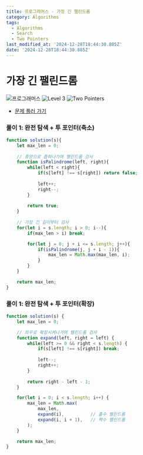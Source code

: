 ```yaml
---
title: 프로그래머스 - 가장 긴 팰린드롬
category: Algorithms
tags:
  - Algorithms
  - Search
  - Two Pointers
last_modified_at: '2024-12-28T18:44:30.885Z'
date: '2024-12-28T18:44:30.885Z'
---
```


# 가장 긴 팰린드롬

<img src="https://img.shields.io/badge/-프로그래머스-1e2a3c" alt="프로그래머스"/> <img src="https://img.shields.io/badge/-Level 3-orange" alt="Level 3"/> <img src="https://img.shields.io/badge/-Two Pointers-cornflowerblue" alt="Two Pointers"/> 

- [문제 풀러 가기](https://school.programmers.co.kr/learn/courses/30/lessons/12904)

### 풀이 1: 완전 탐색 + 투 포인터(축소)

```js
function solution(s){
    let max_len = 0;
    
    // 중앙으로 좁혀나가며 팰린드롬 검사
    function isPalindrome(left, right){
        while(left < right){
            if(s[left] !== s[right]) return false;
            
            left++;
            right--;
        }
        
        return true;
    }
    
    // 가장 긴 길이부터 검사 
    for(let i = s.length; i > 0; i--){
        if(max_len > i) break;

        for(let j = 0; j + i <= s.length; j++){
            if(isPalindrome(j, j + i - 1)){
                max_len = Math.max(max_len, i);  
            }
        }
    }

    return max_len;
}
```

### 풀이 1: 완전 탐색 + 투 포인터(확장)

```js
function solution(s) {
    let max_len = 0;

    // 좌우로 확장시켜나가며 팰린드롬 검사
    function expand(left, right = left) {
        while(left >= 0 && right < s.length) {
            if(s[left] !== s[right]) break;
            
            left--;
            right++;
        }
        
        return right - left - 1; 
    }

    for(let i = 0; i < s.length; i++) {        
        max_len = Math.max(
            max_len, 
            expand(i),          // 홀수 팰린드롬
            expand(i, i + 1),   // 짝수 팰린드롬
        );
    }

    return max_len;
}
```
